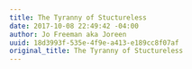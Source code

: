 ```yaml
---
title: The Tyranny of Stuctureless
date: 2017-10-08 22:49:42 -04:00
author: Jo Freeman aka Joreen
uuid: 18d3993f-535e-4f9e-a413-e189cc8f07af
original_title: The Tyranny of Stuctureless
---
```


